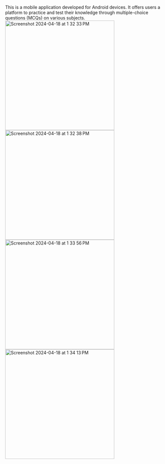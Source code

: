 This is a mobile application developed for Android devices. It offers users a platform to practice and test their knowledge through multiple-choice questions (MCQs) on various subjects.
<img width="350" alt="Screenshot 2024-04-18 at 1 32 33 PM" src="https://github.com/OswinJTC/IM2073_Mobile/assets/129711775/2e7a9696-cf57-4ec8-8967-36e77b98853a">
<img width="350" alt="Screenshot 2024-04-18 at 1 32 38 PM" src="https://github.com/OswinJTC/IM2073_Mobile/assets/129711775/ec3f9f59-8c07-48a8-9032-8392e0ee2ae9">
<img width="350" alt="Screenshot 2024-04-18 at 1 33 56 PM" src="https://github.com/OswinJTC/IM2073_Mobile/assets/129711775/edb3e6b5-2431-447d-b629-e09d1dc5df52">
<img width="350" alt="Screenshot 2024-04-18 at 1 34 13 PM" src="https://github.com/OswinJTC/IM2073_Mobile/assets/129711775/394beac8-c854-4afb-9339-318fcd084164">
